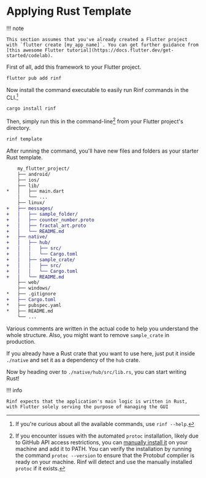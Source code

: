 # Applying Rust Template

!!! note

    This section assumes that you've already created a Flutter project with `flutter create [my_app_name]`. You can get further guidance from [this awesome Flutter tutorial](https://docs.flutter.dev/get-started/codelab).

First of all, add this framework to your Flutter project.

```bash title="CLI"
flutter pub add rinf
```

Now install the command executable to easily run Rinf commands in the CLI.[^1]

[^1]: If you're curious about all the available commands, use `rinf --help`.

```bash title="CLI"
cargo install rinf
```

Then, simply run this in the command-line[^2] from your Flutter project's directory.

[^2]: If you encounter issues with the automated `protoc` installation, likely due to GitHub API access restrictions, you can [manually install it](https://grpc.io/docs/protoc-installation/) on your machine and add it to PATH. You can verify the installation by running the command `protoc --version` to ensure that the Protobuf compiler is ready on your machine. Rinf will detect and use the manually installed `protoc` if it exists.

```bash title="CLI"
rinf template
```

After running the command, you'll have new files and folders as your starter Rust template.

```diff title="Folder Tree"
    my_flutter_project/
    ├── android/
    ├── ios/
    ├── lib/
*   │   ├── main.dart
    │   └── ...
    ├── linux/
+   ├── messages/
+   │   ├── sample_folder/
+   │   ├── counter_number.proto
+   │   ├── fractal_art.proto
+   │   └── README.md
+   ├── native/
+   │   ├── hub/
+   │   │   ├── src/
+   │   │   └── Cargo.toml
+   │   ├── sample_crate/
+   │   │   ├── src/
+   │   │   └── Cargo.toml
+   │   └── README.md
    ├── web/
    ├── windows/
*   ├── .gitignore
+   ├── Cargo.toml
*   ├── pubspec.yaml
*   ├── README.md
    └── ...
```

Various comments are written in the actual code to help you understand the whole structure. Also, you might want to remove `sample_crate` in production.

If you already have a Rust crate that you want to use here, just put it inside `./native` and set it as a dependency of the `hub` crate.

Now by heading over to `./native/hub/src/lib.rs`, you can start writing Rust!

!!! info

    Rinf expects that the application's main logic is written in Rust, with Flutter solely serving the purpose of managing the GUI

